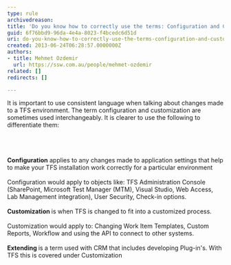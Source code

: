 ```yaml
---
type: rule
archivedreason: 
title: 'Do you know how to correctly use the terms: Configuration and Customization in the TFS context?'
guid: 6f76bbd9-96da-4e4a-8023-f4bcedc6d51d
uri: do-you-know-how-to-correctly-use-the-terms-configuration-and-customization-in-the-tfs-context
created: 2013-06-24T06:28:57.0000000Z
authors:
- title: Mehmet Ozdemir
  url: https://ssw.com.au/people/mehmet-ozdemir
related: []
redirects: []

---
```



It is important to use consistent language when talking about changes made to a TFS environment. The term configuration and customization are sometimes used interchangeably.&#160;It is clearer to use the following to differentiate them&#58;<br><br>
<br><excerpt class='endintro'></excerpt><br>
<div><strong>Configuration</strong> applies to any changes made to application settings that help to make your TFS installation work correctly for a particular environment</div><div><br></div><div>Configuration would apply to objects like&#58; TFS Administration Console (SharePoint, Microsoft Test Manager (MTM), Visual Studio, Web Access, Lab Management integration),&#160;User Security, Check-in options.</div><div><br></div><div><strong>Customization </strong>is when TFS is changed to&#160;fit into a customized process.&#160;</div><div><br></div><div>Customization would apply to&#58; Changing&#160;Work Item Templates, Custom Reports, Workflow and using the API to connect to other systems.</div><div><br></div><div><strong>Extending </strong>is a term used with CRM that includes developing Plug-in's. With TFS this is covered under Customization</div><div><br></div>


